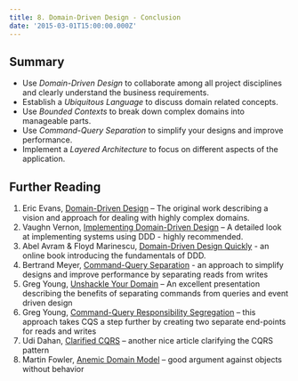 ```yaml
---
title: 8. Domain-Driven Design - Conclusion
date: '2015-03-01T15:00:00.000Z'
---
```


## Summary

-   Use _Domain-Driven Design_ to collaborate among all project disciplines and clearly understand the business requirements.
-   Establish a _Ubiquitous Language_ to discuss domain related concepts.
-   Use _Bounded Contexts_ to break down complex domains into manageable parts.
-   Use _Command-Query Separation_ to simplify your designs and improve performance.
-   Implement a _Layered Architecture_ to focus on different aspects of the application.

## Further Reading

1. Eric Evans, [Domain-Driven Design](https://amzn.com/dp/0321125215) – The original work describing a vision and approach for dealing with highly complex domains.
2. Vaughn Vernon, [Implementing Domain-Driven Design](https://amzn.com/dp/0321834577) – A detailed look at implementing systems using DDD - highly recommended.
3. Abel Avram & Floyd Marinescu, [Domain-Driven Design Quickly](http://www.infoq.com/minibooks/domain-driven-design-quickly) - an online book introducing the fundamentals of DDD.
4. Bertrand Meyer, [Command-Query Separation](http://en.wikipedia.org/wiki/Command-query_separation) - an approach to simplify designs and improve performance by separating reads from writes
5. Greg Young, [Unshackle Your Domain](http://www.infoq.com/presentations/greg-young-unshackle-qcon08) – An excellent presentation describing the benefits of separating commands from queries and event driven design
6. Greg Young, [Command-Query Responsibility Segregation](http://codebetter.com/gregyoung/2009/08/13/command-query-separation/) – this approach takes CQS a step further by creating two separate end-points for reads and writes
7. Udi Dahan, [Clarified CQRS](http://www.udidahan.com/2009/12/09/clarified-cqrs/) – another nice article clarifying the CQRS pattern
8. Martin Fowler, [Anemic Domain Model](http://martinfowler.com/bliki/AnemicDomainModel.html) – good argument against objects without behavior
